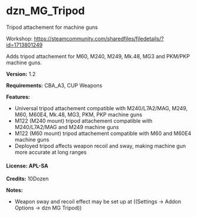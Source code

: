 # dzn_MG_Tripod
Tripod attachement for machine guns

Workshop: https://steamcommunity.com/sharedfiles/filedetails/?id=1713801249

Adds tripod attachement for M60, M240, M249, Mk.48, MG3 and PKM/PKP machine guns.

**Version:** 1.2

**Requirements:** CBA_A3, CUP Weapons

**Features:**
- Universal tripod attachement compatible with M240/L7A2/MAG, M249, M60, M60E4, Mk.48, MG3, PKM, PKP machine guns
- M122 (M240 mount) tripod attachement compatible with M240/L7A2/MAG and M249 machine guns
- M122 (M60 mount) tripod attachement compatible with M60 and M60E4 machine guns
- Deployed tripod affects weapon recoil and sway, making machine gun more accurate at long ranges

#### License: APL-SA

**Credits:** 10Dozen

**Notes:**

- Weapon sway and recoil effect may be set up at ((Settings -> Addon Options -> dzn MG Tripod))

